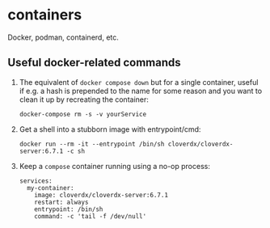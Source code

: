 # containers

Docker, podman, containerd, etc.

## Useful docker-related commands

1. The equivalent of `docker compose down` but for a single container, useful if e.g. a hash is prepended to the name for some reason and you want to clean it up by recreating the container:

       docker-compose rm -s -v yourService

2. Get a shell into a stubborn image with entrypoint/cmd:

       docker run --rm -it --entrypoint /bin/sh cloverdx/cloverdx-server:6.7.1 -c sh

4. Keep a `compose` container running using a no-op process:

       services:
         my-container:
           image: cloverdx/cloverdx-server:6.7.1
           restart: always
           entrypoint: /bin/sh
           command: -c 'tail -f /dev/null'
